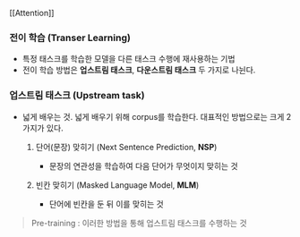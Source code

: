 [[Attention]] 

### 전이 학습 (Transer Learning)
- 특정 태스크를 학습한 모델을 다른 태스크 수행에 재사용하는 기법
- 전이 학습 방법은 **업스트림 태스크**, **다운스트림 태스크** 두 가지로 나뉜다.
### 업스트림 태스크 (Upstream task)
- 넓게 배우는 것. 넓게 배우기 위해 corpus를 학습한다. 대표적인 방법으로는 크게 2가지가 있다.
	1.  단어(문장) 맞히기 (Next Sentence Prediction, **NSP**)
		- 문장의 연관성을 학습하여 다음 단어가 무엇이지 맞히는 것
		
	1.  빈칸 맞히기 (Masked Language Model, **MLM**)
		- 단어에 빈칸을 둔 뒤 이를 맞히는 것
> Pre-training : 이러한 방법을 통해 업스트림 태스크를 수행하는 것





